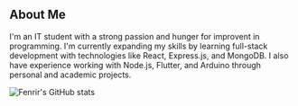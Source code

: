 ## About Me
I'm an IT student with a strong passion and hunger for improvent in programming. I'm currently expanding my skills by learning full-stack development with technologies like React, Express.js, and MongoDB. I also have experience working with Node.js, Flutter, and Arduino through personal and academic projects.

![Fenrir's GitHub stats](https://github-readme-stats.vercel.app/api?username=Fenrir-qt&theme=react&show_icons=true)


